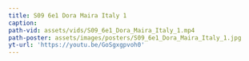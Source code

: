 ```yaml
---
title: S09 6e1 Dora Maira Italy 1
caption:
path-vid: assets/vids/S09_6e1_Dora_Maira_Italy_1.mp4
path-poster: assets/images/posters/S09_6e1_Dora_Maira_Italy_1.jpg
yt-url: 'https://youtu.be/GoSgxgpvoh0'
---
```

